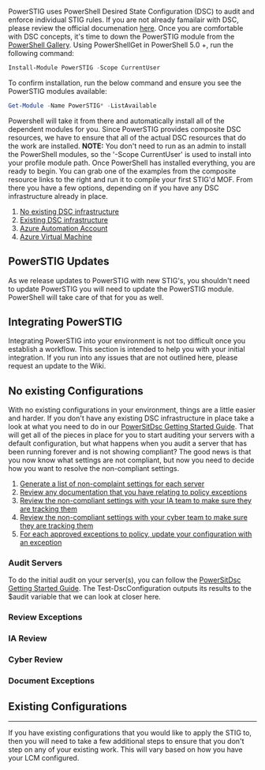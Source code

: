 
PowerSTIG uses PowerShell Desired State Configuration (DSC) to audit and enforce individual STIG rules.
If you are not already famailair with DSC, please review the official documenation [here][DscOverview].
Once you are comfortable with DSC concepts, it's time to down the PowerSTIG module from the [PowerShell Gallery][PsGallery].
Using PowerShellGet in PowerShell 5.0 +, run the following command:

```powershell
Install-Module PowerSTIG -Scope CurrentUser
```

To confirm installation, run the below command and ensure you see the PowerSTIG modules available:

```PowerShell
Get-Module -Name PowerSTIG* -ListAvailable
```

Powershell will take it from there and automatically install all of the dependent modules for you.
Since PowerSTIG provides composite DSC resources, we have to ensure that all of the actual DSC resources that do the work are installed.
**NOTE:** You don't need to run as an admin to install the PowerShell modules, so the '-Scope CurrentUser' is used to install into your profile module path.
Once PowerShell has installed everything, you are ready to begin.
You can grab one of the examples from the composite resource links to the right and run it to compile your first STIG'd MOF.
From there you have a few options, depending on if you have any DSC infrastructure already in place.

1. [No existing DSC infrastructure][DscGettingStarted]
1. [Existing DSC infrastructure][DscOnPremises]
1. [Azure Automation Account][DscAzureAutomation]
1. [Azure Virtual Machine][DscAzureVirtualMachine]

## PowerSTIG Updates

As we release updates to PowerSTIG with new STIG's, you shouldn't need to update PowerSTIG you will need to update the PowerSTIG module.
PowerShell will take care of that for you as well.

## Integrating PowerSTIG

Integrating PowerSTIG into your environment is not too difficult once you establish a workflow.
This section is intended to help you with your initial integration.
If you run into any issues that are not outlined here, please request an update to the Wiki.

## No existing Configurations

With no existing configurations in your environment, things are a little easier and harder.
If you don't have any existing DSC infrastructure in place take a look at what you need to do in our [PowerSitDsc Getting Started Guide][DscGettingStarted].
That will get all of the pieces in place for you to start auditing your servers with a default configuration, but what happens when you audit a server that has been running forever and is not showing compliant?
The good news is that you now know what settings are not compliant, but now you need to decide how you want to resolve the non-compliant settings.

1. [Generate a list of non-complaint settings for each server](#audit-servers)
1. [Review any documentation that you have relating to policy exceptions](#review-exceptions)
1. [Review the non-compliant settings with your IA team to make sure they are tracking them](#ia-review)
1. [Review the non-compliant settings with your cyber team to make sure they are tracking them](#cyber-review)
1. [For each approved exceptions to policy, update your configuration with an exception](#document-exceptions)

### Audit Servers

To do the initial audit on your server(s), you can follow the [PowerSitDsc Getting Started Guide][DscGettingStarted].
The Test-DscConfiguration outputs its results to the $audit variable that we can look at closer here.

### Review Exceptions

### IA Review

### Cyber Review

### Document Exceptions

## Existing Configurations

---

If you have existing configurations that you would like to apply the STIG to, then you will need to take a few additional steps to ensure that you don't step on any of your existing work. This will vary based on how you have your LCM configured.

[home]:                     https://github.com/Microsoft/PowerStig/wiki/Home
[PsGallery]:                https://www.powershellgallery.com/packages/PowerSTIG
[DscOverview]:              https://docs.microsoft.com/en-us/powershell/dsc/overview
[DscGettingStarted]:        https://github.com/Microsoft/PowerStig/wiki/DscGettingStarted
[DscOnPremises]:            https://github.com/Microsoft/PowerStig/wiki/DscOnPremises
[DscAzureAutomation]:       https://docs.microsoft.com/en-us/azure/automation/automation-dsc-overview
[DscAzureVirtualMachine]:   https://docs.microsoft.com/en-us/azure/virtual-machines/extensions/dsc-overview
[examples]:                 https://github.com/Microsoft/PowerStig/tree/dev/Examples
[powerstig]:                https://github.com/Microsoft/PowerStig
